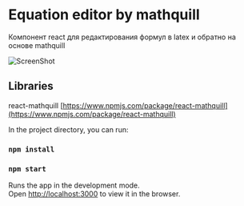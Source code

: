 # Equation editor by mathquill

Компонент react для редактирования формул в latex и обратно на основе mathquill

![ScreenShot](https://raw.github.com/krivilyov/equation-editor-by-mathquill/master/screenshots/equation_editor.png)

## Libraries

react-mathquill [https://www.npmjs.com/package/react-mathquill](https://www.npmjs.com/package/react-mathquill)

In the project directory, you can run:

### `npm install`

### `npm start`

Runs the app in the development mode.\
Open [http://localhost:3000](http://localhost:3000) to view it in the browser.
